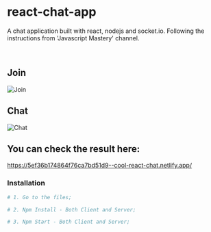 # react-chat-app
A chat application built with react, nodejs and socket.io. Following the instructions from 'Javascript Mastery' channel.

<br/>

## Join
![Join](https://i.imgur.com/6XMoO2n.png?1)

## Chat 

![Chat](https://i.imgur.com/au8ziSY.png?1)


## You can check the result here:
https://5ef36b174864f76ca7bd51d9--cool-react-chat.netlify.app/

### Installation ###

```sh
# 1. Go to the files;

# 2. Npm Install - Both Client and Server;

# 3. Npm Start - Both Client and Server;
```
